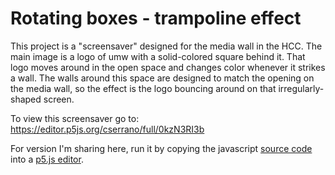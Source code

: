 # Rotating boxes - trampoline effect 
 


This project is a "screensaver" designed for the media wall in the HCC. The main image is a logo of umw with a solid-colored square behind it. That logo moves around in the open space and changes color whenever it strikes a wall. The walls around this space are designed to match the opening on the media wall, so the effect is the logo bouncing around on that irregularly-shaped screen. 

To view this screensaver go to: https://editor.p5js.org/cserrano/full/0kzN3RI3b




For version I'm sharing here, run it by copying the javascript [source code](forthewall.js) into a [p5.js editor](http://editor.p5js.org). 
